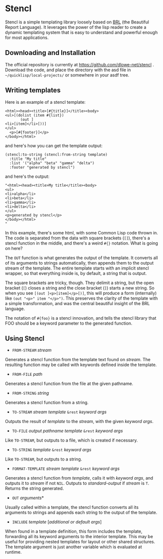 Stencl
======

Stencl is a simple templating library loosely based on
[BRL](http://brl.sourceforge.net/) (the Beautiful Report Language).  It
leverages the power of the lisp reader to create a dynamic templating system
that is easy to understand and powerful enough for most applications.

Downloading and Installation
----------------------------

The official repository is currently at https://github.com/dlowe-net/stencl .
Download the code, and place the directory with the asd file in
`~/quicklisp/local-projects/` or somewhere in your asdf tree.

Writing templates
-----------------

Here is an example of a stencl template:

    <html><head><title>[#{title}]</title><body>
    <ul>[(dolist (item #{list})
           (out ]
    <li>[item]</li>[))]
    </ul>
      <p>[#{footer}]</p>
    </body></html>

and here's how you can get the template output:

    (stencl:to-string (stencl:from-string template)
      :title "My title"
      :list '("alpha" "beta" "gamma" "delta")
      :footer "generated by stencl")

and here's the output:

    "<html><head><title>My title</title><body>
    <ul>
    <li>alpha</li>
    <li>beta</li>
    <li>gamma</li>
    <li>delta</li>
    </ul>
    <p>generated by stencl</p>
    </body></html>
    "

In this example, there's some html, with some Common Lisp code thrown
in.  The code is separated from the data with square brackets (`[]`),
there's a stencl function in the middle, and there's a weird `#{}`
notation.  What is going on here?

The `OUT` function is what generates the output of the template.  It
converts all of its arguments to strings automatically, then appends
them to the output stream of the template.  The entire template starts
with an implicit stencl wrapper, so that everything inside is, by
default, a string that is output.

The square brackets are tricky, though.  They delimit a string, but
the open bracket (`[`) closes a string and the close bracket (`]`)
starts a new string.  So when you see `[(out ]<p>[item]</p>[)]`, this
will produce a form (internally) like `(out "<p>" item "</p>")`.  This
preserves the clarity of the template with a simple transformation,
and was the central beautiful insight of the BRL language.

The notation of `#{foo}` is a stencl innovation, and tells the stencl
library that FOO should be a keyword parameter to the generated
function.

Using Stencl
------------

* `FROM-STREAM` *stream*

Generates a stencl function from the template text found on
*stream*. The resulting function may be called with keywords defined
inside the template.

* `FROM-FILE` *path*

Generates a stencl function from the file at the given pathname.

* `FROM-STRING` *string*

Generates a stencl function from a string.

* `TO-STREAM` *stream* *template* `&rest` *keyword args*

Outputs the result of *template* to the *stream*, with the given
*keyword args*.

* `TO-FILE` *output pathname* *template* `&rest` *keyword args*

Like `TO-STREAM`, but outputs to a file, which is created if necessary.

* `TO-STRING` *template* `&rest` *keyword args*

Like `TO-STREAM`, but outputs to a string.

* `FORMAT-TEMPLATE` *stream* *template* `&rest` *keyword args*

Generates a stencl function from *template*, calls it with *keyword
args*, and outputs it to *stream* if not `NIL`.  Outputs to
*standard-output* if *stream* is `T`.  Returns the string generated.

* `OUT` *arguments**

Usually called within a template, the stencl function converts all its
arguments to strings and appends each string to the output of the
template.

* `INCLUDE` *template* [*additional or default args*]

When found in a template definition, this form includes the template,
forwarding all its keyword arguments to the interior template.  This
may be useful for providing nested templates for layout or other
shared structures.  The template argument is just another variable
which is evaluated at runtime.

